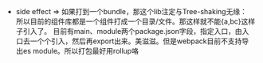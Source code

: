 + side effect => 如果打到一个bundle，那这个lib注定与Tree-shaking无缘：
所以目前的组件库都是一个组件打成一个目录/文件。那这样就不能{a,bc}这样子引入了。 目前有main、module两个package.json字段，指定入口，由入口去一个个引入，然后再export出来。美滋滋。但是webpack目前不支持导出es module。所以打包最好用rollup咯